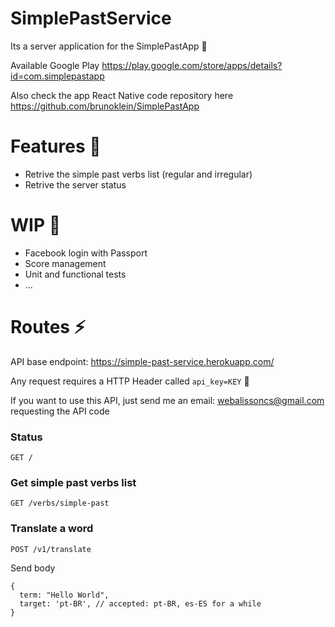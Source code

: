 # SimplePastService
Its a server application for the SimplePastApp :see_no_evil:

Available Google Play
https://play.google.com/store/apps/details?id=com.simplepastapp

Also check the app React Native code repository here
https://github.com/brunoklein/SimplePastApp


# Features :green_heart:
- Retrive the simple past verbs list (regular and irregular)
- Retrive the server status

# WIP :rocket:
- Facebook login with Passport
- Score management
- Unit and functional tests
- ...


# Routes :zap:

API base endpoint: https://simple-past-service.herokuapp.com/

Any request requires a HTTP Header called `api_key=KEY` :rotating_light:

If you want to use this API, just send me an email: webalissoncs@gmail.com
requesting the API code

### Status
```
GET /
```

### Get simple past verbs list

```
GET /verbs/simple-past
```
### Translate a word

```
POST /v1/translate
```
Send body
```
{
  term: "Hello World",
  target: 'pt-BR', // accepted: pt-BR, es-ES for a while
}
```
